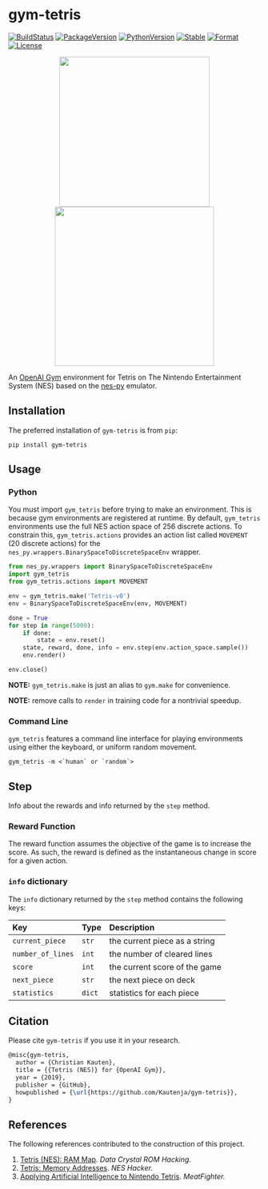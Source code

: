 # gym-tetris

[![BuildStatus][build-status]][ci-server]
[![PackageVersion][pypi-version]][pypi-home]
[![PythonVersion][python-version]][python-home]
[![Stable][pypi-status]][pypi-home]
[![Format][pypi-format]][pypi-home]
[![License][pypi-license]](LICENSE)

[build-status]: https://travis-ci.com/Kautenja/gym-tetris.svg?branch=master
[ci-server]: https://travis-ci.com/Kautenja/gym-tetris
[pypi-version]: https://badge.fury.io/py/gym-tetris.svg
[pypi-license]: https://img.shields.io/pypi/l/gym-tetris.svg
[pypi-status]: https://img.shields.io/pypi/status/gym-tetris.svg
[pypi-format]: https://img.shields.io/pypi/format/gym-tetris.svg
[pypi-home]: https://badge.fury.io/py/gym-tetris
[python-version]: https://img.shields.io/pypi/pyversions/gym-tetris.svg
[python-home]: https://python.org

<p align="center">
<img
  src="https://user-images.githubusercontent.com/2184469/58226585-ee152500-7cec-11e9-84a9-1658e4012361.jpg"
  height="300px" />
<img
  src="https://user-images.githubusercontent.com/2184469/58226620-13a22e80-7ced-11e9-9e2f-034a92aa0deb.png"
  width="318px" />
</p>

An [OpenAI Gym](https://github.com/openai/gym) environment for Tetris on The
Nintendo Entertainment System (NES) based on the
[nes-py](https://github.com/Kautenja/nes-py) emulator.

## Installation

The preferred installation of `gym-tetris` is from `pip`:

```shell
pip install gym-tetris
```

## Usage

### Python

You must import `gym_tetris` before trying to make an environment.
This is because gym environments are registered at runtime. By default,
`gym_tetris` environments use the full NES action space of 256
discrete actions. To constrain this, `gym_tetris.actions` provides
an action list called `MOVEMENT` (20 discrete actions) for the
`nes_py.wrappers.BinarySpaceToDiscreteSpaceEnv` wrapper.

```python
from nes_py.wrappers import BinarySpaceToDiscreteSpaceEnv
import gym_tetris
from gym_tetris.actions import MOVEMENT

env = gym_tetris.make('Tetris-v0')
env = BinarySpaceToDiscreteSpaceEnv(env, MOVEMENT)

done = True
for step in range(5000):
    if done:
        state = env.reset()
    state, reward, done, info = env.step(env.action_space.sample())
    env.render()

env.close()
```

**NOTE:** `gym_tetris.make` is just an alias to `gym.make` for
convenience.

**NOTE:** remove calls to `render` in training code for a nontrivial
speedup.

### Command Line

`gym_tetris` features a command line interface for playing
environments using either the keyboard, or uniform random movement.

```shell
gym_tetris -m <`human` or `random`>
```

## Step

Info about the rewards and info returned by the `step` method.

### Reward Function

The reward function assumes the objective of the game is to increase the score.
As such, the reward is defined as the instantaneous change in score for a
given action.

### `info` dictionary

The `info` dictionary returned by the `step` method contains the following
keys:

| Key               | Type    | Description
|:------------------|:--------|:------------------------------------------------------|
| `current_piece`   | `str`   | the current piece as a string
| `number_of_lines` | `int`   | the number of cleared lines
| `score`           | `int`   | the current score of the game
| `next_piece`      | `str`   | the next piece on deck
| `statistics`      | `dict`  | statistics for each piece

## Citation

Please cite `gym-tetris` if you use it in your research.

```tex
@misc{gym-tetris,
  author = {Christian Kauten},
  title = {{Tetris (NES)} for {OpenAI Gym}},
  year = {2019},
  publisher = {GitHub},
  howpublished = {\url{https://github.com/Kautenja/gym-tetris}},
}
```

## References

The following references contributed to the construction of this project.

1. [Tetris (NES): RAM Map](https://datacrystal.romhacking.net/wiki/Tetris_(NES)). _Data Crystal ROM Hacking_.
2. [Tetris: Memory Addresses](http://www.thealmightyguru.com/Games/Hacking/Wiki/index.php?title=Tetris#Memory_Addresses). _NES Hacker._
3. [Applying Artificial Intelligence to Nintendo Tetris](https://meatfighter.com/nintendotetrisai/). _MeatFighter._

